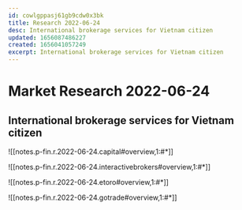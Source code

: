 ```yaml
---
id: cowlgppasj61gb9cdw0x3bk
title: Research 2022-06-24
desc: International brokerage services for Vietnam citizen
updated: 1656087486227
created: 1656041057249
excerpt: International brokerage services for Vietnam citizen
---
```

# Market Research 2022-06-24

## International brokerage services for Vietnam citizen

![[notes.p-fin.r.2022-06-24.capital#overview,1:#*]]

![[notes.p-fin.r.2022-06-24.interactivebrokers#overview,1:#*]]

![[notes.p-fin.r.2022-06-24.etoro#overview,1:#*]]

![[notes.p-fin.r.2022-06-24.gotrade#overview,1:#*]]